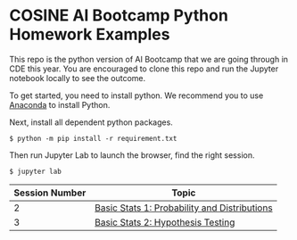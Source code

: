 # COSINE AI Bootcamp Python Homework Examples

This repo is the python version of AI Bootcamp that we are going through in CDE this year. You are encouraged to clone this repo and run the Jupyter notebook locally to see the outcome.

To get started, you need to install python. We recommend you to use [Anaconda](https://www.anaconda.com/distribution/) to install Python. 

Next, install all dependent python packages.
```console
$ python -m pip install -r requirement.txt
```

Then run Jupyter Lab to launch the browser, find the right session.
```console
$ jupyter lab
```

| Session Number | Topic |
| -------------- | ----- |
| 2              | [Basic Stats 1: Probability and Distributions](stats-1/homework.ipynb) |
| 3              | [Basic Stats 2: Hypothesis Testing](stats-2/README.md) |